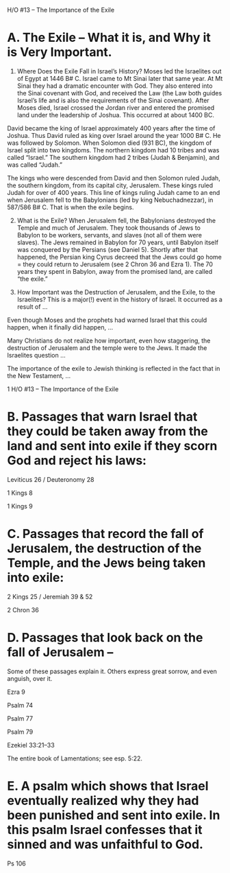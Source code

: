H/O #13 – The Importance of the Exile

# A. The Exile – What it is, and Why it is Very Important.

1. Where Does the Exile Fall in Israel’s History?
Moses led the Israelites out of Egypt at 1446 B# C. Israel came to Mt Sinai later that same year. At Mt Sinai they had a dramatic encounter with God. They also entered into the Sinai covenant with God, and received the Law (the Law both guides Israel’s life and is also the requirements of the Sinai covenant). After Moses died, Israel crossed the Jordan river and entered the promised land under the leadership of Joshua. This occurred at about 1400 BC.

David became the king of Israel approximately 400 years after the time of Joshua. Thus David ruled as king over Israel around the year 1000 B# C. He was followed by Solomon. When Solomon died (931 BC), the kingdom of Israel split into two kingdoms. The northern kingdom had 10 tribes and was called “Israel.” The southern kingdom had 2 tribes (Judah
& Benjamin), and was called “Judah.”

The kings who were descended from David and then Solomon ruled Judah, the southern kingdom, from its capital city, Jerusalem. These kings ruled Judah for over of 400 years. This line of kings ruling Judah came to an end when Jerusalem fell to the Babylonians (led by king Nebuchadnezzar), in 587/586 B# C. That is when the exile begins.

2. What is the Exile?
When Jerusalem fell, the Babylonians destroyed the Temple and much of Jerusalem. They took thousands of Jews to Babylon to be workers, servants, and slaves (not all of them were slaves). The Jews remained in Babylon for 70 years, until Babylon itself was conquered by the Persians (see Daniel 5). Shortly after that happened, the Persian king Cyrus decreed that the Jews could go home = they could return to Jerusalem (see 2 Chron 36 and Ezra 1). The 70 years they spent in Babylon, away from the promised land, are called “the exile.”

3. How Important was the Destruction of Jerusalem, and the Exile, to the Israelites? This is a major(!) event in the history of Israel. It occurred as a result of …



Even though Moses and the prophets had warned Israel that this could happen, when it finally did happen, …


Many Christians do not realize how important, even how staggering, the destruction of Jerusalem and the temple were to the Jews. It made the Israelites question …



The importance of the exile to Jewish thinking is reflected in the fact that in the New Testament, …


 1 H/O #13 – The Importance of the Exile
# B. Passages that warn Israel that they could be taken away from the land and sent into exile if they scorn God and reject his laws:

Leviticus 26 / Deuteronomy 28


1 Kings 8


1 Kings 9


# C. Passages that record the fall of Jerusalem, the destruction of the Temple, and the Jews being taken into exile:

2 Kings 25 / Jeremiah 39 & 52


2 Chron 36


# D. Passages that look back on the fall of Jerusalem –
Some of these passages explain it. Others express great sorrow, and even anguish, over it.

Ezra 9


Psalm 74


Psalm 77


Psalm 79


Ezekiel 33:21–33


The entire book of Lamentations; see esp. 5:22.


# E. A psalm which shows that Israel eventually realized why they had been punished and sent into exile. In this psalm Israel confesses that it sinned and was unfaithful to God.

Ps 106


